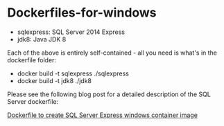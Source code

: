 # Dockerfiles-for-windows

* sqlexpress: SQL Server 2014 Express
* jdk8: Java JDK 8

Each of the above is entirely self-contained - all you need is what's in the dockerfile folder:
* docker build -t sqlexpress ./sqlexpress
* docker build -t jdk8 ./jdk8

Please see the following blog post for a detailed description of the SQL Server dockerfile:

[Dockerfile to create SQL Server Express windows container image](http://26thcentury.com/2016/01/03/dockerfile-to-create-sql-server-express-windows-container-image/)





